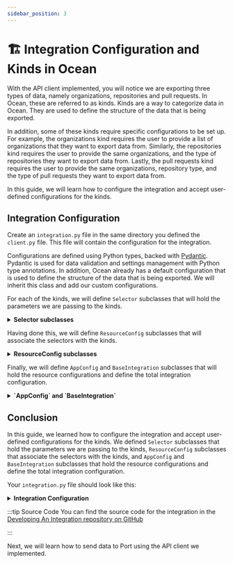 ```yaml
---
sidebar_position: 3
---
```


# 🏗️ Integration Configuration and Kinds in Ocean
With the API client implemented, you will notice we are exporting three types of data, namely organizations, repositories and pull requests. In Ocean, these are referred to as kinds. Kinds are a way to categorize data in Ocean. They are used to define the structure of the data that is being exported.

In addition, some of these kinds require specific configurations to be set up. For example, the organizations kind requires the user to provide a list of organizations that they want to export data from. Similarly, the repositories kind requires the user to provide the same organizations, and the type of repositories they want to export data from. Lastly, the pull requests kind requires the user to provide the same organizations, repository type, and the type of pull requests they want to export data from.

In this guide, we will learn how to configure the integration and accept user-defined configurations for the kinds.

## Integration Configuration
Create an `integration.py` file in the same directory you defined the `client.py` file. This file will contain the configuration for the integration.

Configurations are defined using Python types, backed with [Pydantic](https://docs.pydantic.dev/latest/). Pydantic is used for data validation and settings management with Python type annotations. In addition, Ocean already has a default configuration that is used to define the structure of the data that is being exported. We will inherit this class and add our custom configurations.

For each of the kinds, we will define `Selector` subclasses that will hold the parameters we are passing to the kinds.

<details>

<summary><b>Selector subclasses</b></summary>

```python showLineNumbers title="integration.py"
from port_ocean.core.handlers.port_app_config.models import Selector
from pydantic.fields import Field


class OrganizationSelector(Selector):
    organizations: list[str] = Field(
        description="List of organizations to retrieve repositories from",
        default_factory=list,
    )


class RepositorySelector(Selector):
    organizations: list[str] = Field(
        description="List of organizations to retrieve repositories from",
        default_factory=list,
    )
    type: Literal["all", "public", "private", "forks", "sources", "member"] = Field(
        description="Type of repositories to retrieve",
        default="all",
    )


class PullRequestSelector(Selector):
    organizations: list[str] = Field(
        description="List of organizations to retrieve repositories from",
        default_factory=list,
    )
    type: Literal["all", "public", "private", "forks", "sources", "member"] = Field(
        alias="repositoryType",
        description="Type of repositories to retrieve data from",
        default="all",
    )
    state: Literal["open", "closed", "all"] = Field(
        description="State of pull requests to retrieve",
        default="open",
    )

```

</details>

Having done this, we will define `ResourceConfig` subclasses that will associate the selectors with the kinds.


<details>

<summary><b>ResourceConfig subclasses</b></summary>

```python showLineNumbers title="integration.py"
from typing import Literal
# highlight-next-line
from port_ocean.core.handlers.port_app_config.models import Selector, ResourceConfig
from pydantic.fields import Field


# highlight-start
class ObjectKind:
    ORGANIZATION = "organization"
    REPOSITORY = "repository"
    PULL_REQUEST = "pull_request"
# highlight-end


# selector classes here

# highlight-start
class GitHubOrganizationResourceConfig(ResourceConfig):
    selector: OrganizationSelector
    kind: Literal["organization"]


class GitHubRepositoryResourceConfig(ResourceConfig):
    selector: RepositorySelector
    kind: Literal["repository"]


class GitHubPullRequestResourceConfig(ResourceConfig):
    selector: PullRequestSelector
    kind: Literal["pull_request"]
# highlight-end

```

</details>

Finally, we will define `AppConfig` and `BaseIntegration` subclasses that will hold the resource configurations and define the total integration configuration.

<details>

<summary><b>`AppConfig` and `BaseIntegration`</b></summary>

```python showLineNumbers title="integration.py"
from typing import Literal
# highlight-next-line
from port_ocean.core.handlers.port_app_config.api import APIPortAppConfig
# highlight-next-line
from port_ocean.core.handlers.port_app_config.models import Selector, ResourceConfig, PortAppConfig
from pydantic.fields import Field
# highlight-next-line
from port_ocean.core.integrations.base import BaseIntegration


# rest of the code here

# highlight-start
class GitHubPortAppConfig(PortAppConfig):
    resources: list[
        GitHubOrganizationResourceConfig
        | GitHubRepositoryResourceConfig
        | GitHubPullRequestResourceConfig
        | ResourceConfig
    ] = Field(default_factory=list)


class GitHubIntegration(BaseIntegration):
    class AppConfigHandlerClass(APIPortAppConfig):
        CONFIG_CLASS = GitHubPortAppConfig

# highlight-end

```

</details>

## Conclusion
In this guide, we learned how to configure the integration and accept user-defined configurations for the kinds. We defined `Selector` subclasses that hold the parameters we are passing to the kinds, `ResourceConfig` subclasses that associate the selectors with the kinds, and `AppConfig` and `BaseIntegration` subclasses that hold the resource configurations and define the total integration configuration.

Your `integration.py` file should look like this:

<details>

<summary><b>Integration Configuration</b></summary>

```python showLineNumbers title="integration.py"
from typing import Literal

from port_ocean.core.handlers.port_app_config.api import APIPortAppConfig
from port_ocean.core.handlers.port_app_config.models import (
    PortAppConfig,
    ResourceConfig,
    Selector,
)
from port_ocean.core.integrations.base import BaseIntegration
from pydantic.fields import Field


class ObjectKind:
    ORGANIZATION = "organization"
    REPOSITORY = "repository"
    PULL_REQUEST = "pull_request"


class OrganizationSelector(Selector):
    organizations: list[str] = Field(
        description="List of organizations to retrieve repositories from",
        default_factory=list,
    )


class RepositorySelector(Selector):
    organizations: list[str] = Field(
        description="List of organizations to retrieve repositories from",
        default_factory=list,
    )
    type: Literal["all", "public", "private", "forks", "sources", "member"] = Field(
        description="Type of repositories to retrieve",
        default="all",
    )


class PullRequestSelector(Selector):
    organizations: list[str] = Field(
        description="List of organizations to retrieve repositories from",
        default_factory=list,
    )
    type: Literal["all", "public", "private", "forks", "sources", "member"] = Field(
        alias="repositoryType",
        description="Type of repositories to retrieve data from",
        default="all",
    )
    state: Literal["open", "closed", "all"] = Field(
        description="State of pull requests to retrieve",
        default="open",
    )


class GitHubOrganizationResourceConfig(ResourceConfig):
    selector: OrganizationSelector
    kind: Literal["organization"]


class GitHubRepositoryResourceConfig(ResourceConfig):
    selector: RepositorySelector
    kind: Literal["repository"]


class GitHubPullRequestResourceConfig(ResourceConfig):
    selector: PullRequestSelector
    kind: Literal["pull_request"]


class GitHubPortAppConfig(PortAppConfig):
    resources: list[
        GitHubOrganizationResourceConfig
        | GitHubRepositoryResourceConfig
        | GitHubPullRequestResourceConfig
        | ResourceConfig
    ] = Field(default_factory=list)


class GitHubIntegration(BaseIntegration):
    class AppConfigHandlerClass(APIPortAppConfig):
        CONFIG_CLASS = GitHubPortAppConfig

```

</details>


:::tip Source Code
You can find the source code for the integration in the [Developing An Integration repository on GitHub](https://github.com/port-labs/developing-an-integration)

:::

Next, we will learn how to send data to Port using the API client we implemented.
